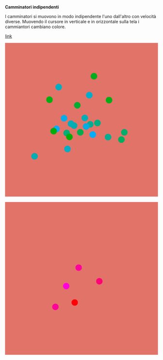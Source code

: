 **Camminatori indipendenti**

I camminatori si muovono in modo indipendente l'uno dall'altro con velocità diverse.
Muovendo il cursore in verticale e in orizzontale sulla tela i cammiantori cambiano colore.

[link](https://editor.p5js.org/angelicazanibellato/full/JBsIhZar6)

![](https://raw.githubusercontent.com/angelicazanibellato/archive/master/angelicazanibellato/Esercizi%20p5/camminatori%20indipendenti/img2.png)

![img](https://github.com/angelicazanibellato/archive/blob/master/angelicazanibellato/Esercizi%20p5/camminatori%20indipendenti/img3.png)
